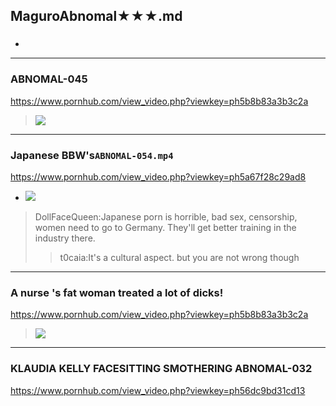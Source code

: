 ## MaguroAbnomal★★★.md
### 

- ![]()
---
### ABNOMAL-045
https://www.pornhub.com/view_video.php?viewkey=ph5b8b83a3b3c2a
>![](https://ci.phncdn.com/videos/201810/05/186192181/original/(m=ecuKGgaaaa)(mh=oSwO2gsk0ttqtzKV)7.jpg)
---
### Japanese BBW's`ABNOMAL-054.mp4`
https://www.pornhub.com/view_video.php?viewkey=ph5a67f28c29ad8
- ![](https://ci.phncdn.com/videos/201801/24/151570192/original/(m=ecuKGgaaaa)(mh=WSJ1k-njS0_TNvBl)11.jpg)
>DollFaceQueen:Japanese porn is horrible, bad sex, censorship, women need to go to Germany. They'll get better training in the industry there.
>>t0caia:It's a cultural aspect. but you are not wrong though
---
### A nurse 's fat woman treated a lot of dicks!
https://www.pornhub.com/view_video.php?viewkey=ph5b8b83a3b3c2a
>![](https://ci.phncdn.com/videos/201809/02/181184441/original/(m=ecuKGgaaaa)(mh=KP6c8pJZsnGS41Z_)3.jpg)
---
### KLAUDIA KELLY FACESITTING SMOTHERING ABNOMAL-032
https://www.pornhub.com/view_video.php?viewkey=ph56dc9bd31cd13
